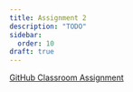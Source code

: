 ```yaml
---
title: Assignment 2
description: "TODO"
sidebar:
  order: 10
draft: true
---
```


[GitHub Classroom Assignment](https://classroom.github.com/a/72Lr0_Dc)
